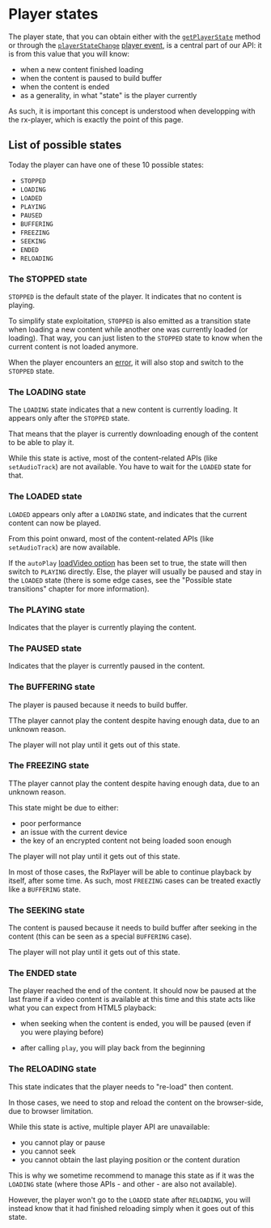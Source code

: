 # Player states

The player state, that you can obtain either with the
[`getPlayerState`](./Basic_Methods/getPlayerState.md) method or through the
[`playerStateChange`](./Player_Events.md#playerstatechange)
[player event](./Player_Events.md), is a central part of our API: it is from this value
that you will know:

- when a new content finished loading
- when the content is paused to build buffer
- when the content is ended
- as a generality, in what "state" is the player currently

As such, it is important this concept is understood when developping with the rx-player,
which is exactly the point of this page.

## List of possible states

Today the player can have one of these 10 possible states:

- `STOPPED`
- `LOADING`
- `LOADED`
- `PLAYING`
- `PAUSED`
- `BUFFERING`
- `FREEZING`
- `SEEKING`
- `ENDED`
- `RELOADING`

### The STOPPED state

`STOPPED` is the default state of the player. It indicates that no content is playing.

To simplify state exploitation, `STOPPED` is also emitted as a transition state when
loading a new content while another one was currently loaded (or loading). That way, you
can just listen to the `STOPPED` state to know when the current content is not loaded
anymore.

When the player encounters an [error](./Player_Errors.md), it will also stop and switch to
the `STOPPED` state.

### The LOADING state

The `LOADING` state indicates that a new content is currently loading. It appears only
after the `STOPPED` state.

That means that the player is currently downloading enough of the content to be able to
play it.

While this state is active, most of the content-related APIs (like `setAudioTrack`) are
not available. You have to wait for the `LOADED` state for that.

### The LOADED state

`LOADED` appears only after a `LOADING` state, and indicates that the current content can
now be played.

From this point onward, most of the content-related APIs (like `setAudioTrack`) are now
available.

If the `autoPlay` [loadVideo option](./Loading_a_Content.md#autoplay) has been set to
true, the state will then switch to `PLAYING` directly. Else, the player will usually be
paused and stay in the `LOADED` state (there is some edge cases, see the "Possible state
transitions" chapter for more information).

### The PLAYING state

Indicates that the player is currently playing the content.

### The PAUSED state

Indicates that the player is currently paused in the content.

### The BUFFERING state

The player is paused because it needs to build buffer.

TThe player cannot play the content despite having enough data, due to an unknown reason.

The player will not play until it gets out of this state.

### The FREEZING state

TThe player cannot play the content despite having enough data, due to an unknown reason.

This state might be due to either:

- poor performance
- an issue with the current device
- the key of an encrypted content not being loaded soon enough

The player will not play until it gets out of this state.

In most of those cases, the RxPlayer will be able to continue playback by itself, after
some time. As such, most `FREEZING` cases can be treated exactly like a `BUFFERING` state.

### The SEEKING state

The content is paused because it needs to build buffer after seeking in the content (this
can be seen as a special `BUFFERING` case).

The player will not play until it gets out of this state.

### The ENDED state

The player reached the end of the content. It should now be paused at the last frame if a
video content is available at this time and this state acts like what you can expect from
HTML5 playback:

- when seeking when the content is ended, you will be paused (even if you were playing
  before)

- after calling `play`, you will play back from the beginning

### The RELOADING state

This state indicates that the player needs to "re-load" then content.

In those cases, we need to stop and reload the content on the browser-side, due to browser
limitation.

While this state is active, multiple player API are unavailable:

- you cannot play or pause
- you cannot seek
- you cannot obtain the last playing position or the content duration

This is why we sometime recommend to manage this state as if it was the `LOADING` state
(where those APIs - and other - are also not available).

However, the player won't go to the `LOADED` state after `RELOADING`, you will instead
know that it had finished reloading simply when it goes out of this state.

